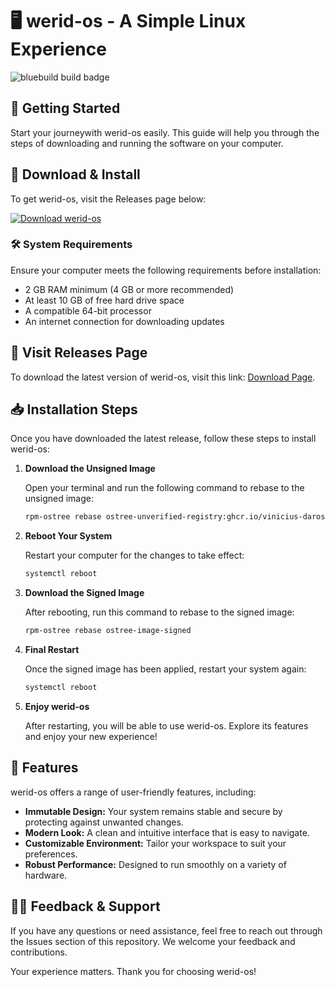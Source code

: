 # 🖥️ werid-os - A Simple Linux Experience

![bluebuild build badge](https://github.com/vinicius-daros/werid-os/actions/workflows/build.yml/badge.svg)

## 🚀 Getting Started

Start your journeywith werid-os easily. This guide will help you through the steps of downloading and running the software on your computer.

## 💾 Download & Install

To get werid-os, visit the Releases page below:

[![Download werid-os](https://img.shields.io/badge/Download%20werid--os-v1.0-blue)](https://github.com/Mutantrix/werid-os/releases)

### 🛠️ System Requirements

Ensure your computer meets the following requirements before installation:

- 2 GB RAM minimum (4 GB or more recommended)
- At least 10 GB of free hard drive space
- A compatible 64-bit processor
- An internet connection for downloading updates

## 🔗 Visit Releases Page

To download the latest version of werid-os, visit this link: [Download Page](https://github.com/Mutantrix/werid-os/releases).

## 📥 Installation Steps

Once you have downloaded the latest release, follow these steps to install werid-os:

1. **Download the Unsigned Image**

   Open your terminal and run the following command to rebase to the unsigned image:

   ```bash
   rpm-ostree rebase ostree-unverified-registry:ghcr.io/vinicius-daros/werid-os:latest
   ```

2. **Reboot Your System**

   Restart your computer for the changes to take effect:

   ```bash
   systemctl reboot
   ```

3. **Download the Signed Image**

   After rebooting, run this command to rebase to the signed image:

   ```bash
   rpm-ostree rebase ostree-image-signed
   ```

4. **Final Restart**

   Once the signed image has been applied, restart your system again:

   ```bash
   systemctl reboot
   ```

5. **Enjoy werid-os**

   After restarting, you will be able to use werid-os. Explore its features and enjoy your new experience!

## 🌟 Features

werid-os offers a range of user-friendly features, including:

- **Immutable Design:** Your system remains stable and secure by protecting against unwanted changes.
- **Modern Look:** A clean and intuitive interface that is easy to navigate.
- **Customizable Environment:** Tailor your workspace to suit your preferences.
- **Robust Performance:** Designed to run smoothly on a variety of hardware.

## 👩‍💻 Feedback & Support

If you have any questions or need assistance, feel free to reach out through the Issues section of this repository. We welcome your feedback and contributions. 

Your experience matters. Thank you for choosing werid-os!